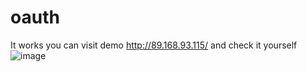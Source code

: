 # oauth
It works
you can visit demo http://89.168.93.115/ and check it yourself
![image](https://github.com/feyruzb/oauth/assets/113597150/848998c4-4a73-40ef-ad59-9f2b48ee0d24)
